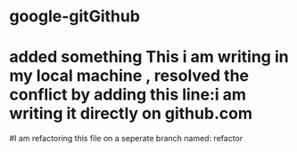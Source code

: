 # google-gitGithub

# added something This i am writing in my local machine , resolved the conflict by adding this line:i am writing it directly on github.com

#I am refactoring this file on a seperate branch named: refactor